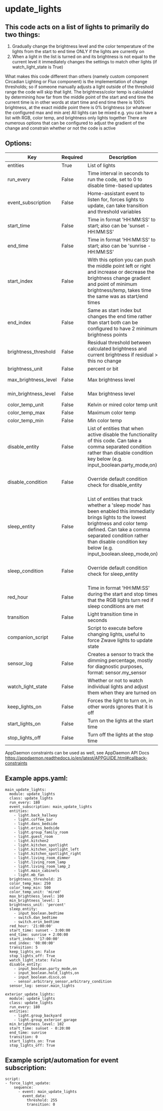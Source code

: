 # update_lights
## This code acts on a list of lights to primarily do two things: 

1) Gradually change the brightness level and the color temperature of the lights from the start to end time ONLY if the lights are currently on
2) When a light in the list is turned on and its brightness is not equal to the current level it immediately changes the settings to match other lights (if watch_light_state is True)

What makes this code different than others (namely custom component Circadian Lighting or Flux component) is the implementation of change thresholds; 
so if someone manually adjusts a light outside of the threshold range the code will skip that light.
The brightness/color temp is calculated by determining how far from the middle point of the start and end time the current time is
in other words at start time and end time there is 100% brightness, at the exact middle point there is 0% brightness (or whatever the configured max and min are)
All lights can be mixed e.g. you can have a list with RGB, color temp, and brightness only lights together
There are numerous options that can be configured to adjust the gradient of the change and constrain whether or not the code is active

Options:
---

Key | Required | Description | Default | Unit
------------ | ------------- | ------------- | ------------- | -------------
entities | True | List of lights | None | List
run_every | False | Time interval in seconds to run the code, set to 0 to disable time-based updates | 60 | Seconds
event_subscription | False | Home-assistant event to listen for, forces lights to update, can take transition and threshold variables | None | string
start_time | False | Time in format 'HH:MM:SS' to start; also can be 'sunset - HH:MM:SS' | sunset | Time
end_time | False | Time in format 'HH:MM:SS' to start; also can be 'sunrise - HH:MM:SS' | sunrise | Time
start_index  | False | With this option you can push the middle point left or right and increase or decrease the brightness change gradient and point of minimum brightness/temp, takes time the same was as start/end times | None | Time
end_index | False | Same as start index but changes the end time rather than start both can be configured to have 2 minimum brightness points | None | Time
brightness_threshold | False | Residual threshold between calculated brightness and current brightness if residual > this no change | 255 or 100 | Bit or percent
brightness_unit | False | percent or bit | bit | None
max_brightness_level | False | Max brightness level | 255 or 100 | Bit or percent
min_brightness_level | False | Max brightness level | 3 or 1 | Bit or percent
color_temp_unit | False | Kelvin or mired color temp unit | kelvin | 
color_temp_max | False | Maximum color temp | 4000 | kelvin
color_temp_min | False | Min color temp | 2200 | kelvin
disable_entity | False | List of entities that when active disable the functionality of this code. Can take a comma separated condition rather than disable condition key below (e.g. input_boolean.party_mode,on) | None | List
disable_condition | False | Override default condition check for disable_entity | on, True, or Home | Boolean or string in list form
sleep_entity | False | List of entities that track whether a 'sleep mode' has been enabled this immediatly brings lights to the lowest brightness and color temp defined. Can take a comma separated condition rather than disable condition key below (e.g. input_boolean.sleep_mode,on) | None | List
sleep_condition | False | Override default condition check for sleep_entity | on, True, or Home | Boolean or string in list form
red_hour | False | Time in format 'HH:MM:SS' during the start and stop times that the RGB lights turn red if sleep conditions are met | None | Time
transition | False | Light transition time in seconds | 5 | Seconds
companion_script | False | Script to execute before changing lights, useful to force Zwave lights to update state | None | 
sensor_log | False | Creates a sensor to track the dimming percentage, mostly for diagnostic purposes, format: sensor.my_sensor | None | 
watch_light_state | False | Whether or not to watch individual lights and adjust them when they are turned on | True | Boolean
keep_lights_on | False | Forces the light to turn on, in other words ignores that it is off | False | Boolean
start_lights_on | False | Turn on the lights at the start time | False | Boolean
stop_lights_off | False | Turn off the lights at the stop time | False | Boolean


AppDaemon constraints can be used as well, see AppDaemon API Docs https://appdaemon.readthedocs.io/en/latest/APPGUIDE.html#callback-constraints

## Example apps.yaml:

```
main_update_lights:
  module: update_lights
  class: update_lights
  run_every: 180
  event_subscription: main_update_lights
  entities:
    - light.back_hallway
    - light.coffee_bar
    - light.dans_bedside
    - light.erins_bedside
    - light.group_family_room
    - light.guest_room
    - light.kitchen2
    - light.kitchen_spotlight
    - light.kitchen_spotlight_left
    - light.kitchen_spotlight_right
    - light.living_room_dimmer
    - light.living_room_lamp
    - light.living_room_lamp_2
    - light.main_cabinets
    - light.mb_fan
  brightness_threshold: 25
  color_temp_max: 250
  color_temp_min: 500
  color_temp_unit: 'mired'
  max_brightness_level: 100
  min_brightness_level: 1
  brightness_unit: 'percent'
  sleep_entity: 
    - input_boolean.bedtime
    - switch.dan_bedtime
    - switch.erin_bedtime
  red_hour: '21:00:00'
  start_time: sunset - 3:00:00
  end_time: sunrise + 2:00:00
  start_index: '17:00:00'
  end_index: '08:00:00'
  transition: 5
  keep_lights_on: False
  stop_lights_off: True
  watch_light_state: False
  disable_entity: 
    - input_boolean.party_mode,on
    - input_boolean.hold_lights,on
    - input_boolean.disco,on
    - sensor.arbitrary_sensor,arbitrary_condition
  sensor_log: sensor.main_lights
  
exterior_update_lights:
  module: update_lights
  class: update_lights
  run_every: 180
  entities:
    - light.group_backyard
    - light.group_exterior_garage
  min_brightness_level: 102
  start_time: sunset - 0:20:00
  end_time: sunrise
  transition: 0
  start_lights_on: True
  stop_lights_off: True
```
## Example script/automation for event subscription:
```
script:
- force_light_update:
    sequence:
      - event: main_update_lights
        event_data:
          threshold: 255
          transition: 0
```
